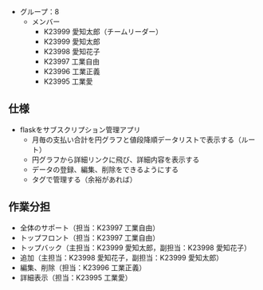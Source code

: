 - グループ：8
  - メンバー
    - K23999 愛知太郎（チームリーダー）
    - K23999 愛知太郎
    - K23998 愛知花子
    - K23997 工業自由
    - K23996 工業正義
    - K23995 工業愛

## 仕様

- flaskをサブスクリプション管理アプリ
  - 月毎の支払い合計を円グラフと値段降順データリストで表示する（ルート）
  - 円グラフから詳細リンクに飛び、詳細内容を表示する
  - データの登録、編集、削除をできるようにする
  - タグで管理する（余裕があれば）

## 作業分担
- 全体のサポート（担当：K23997 工業自由）
- トップフロント（担当：K23997 工業自由）
- トップバック（主担当：K23999 愛知太郎，副担当：K23998 愛知花子）
- 追加（主担当：K23998 愛知花子，副担当：K23999 愛知太郎）
- 編集、削除（担当：K23996 工業正義）
- 詳細表示（担当：K23995 工業愛）

